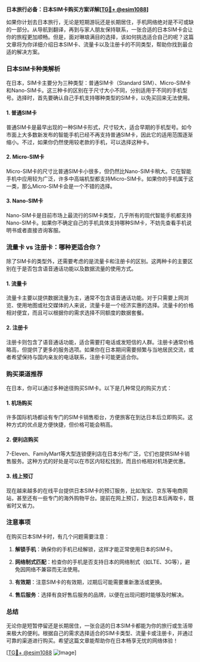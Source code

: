 **日本旅行必备：日本SIM卡购买方案详解[[TG💪+ @esim1088](https://t.me/s/esim1088)]**

如果你计划去日本旅行，无论是短期游玩还是长期居住，手机网络绝对是不可或缺的一部分。从导航到翻译，再到与家人朋友保持联系，一张合适的日本SIM卡会让你的旅程更加顺畅。但是，面对琳琅满目的选择，该如何挑选适合自己的呢？这篇文章将为你详细介绍日本SIM卡、流量卡以及注册卡的不同类型，帮助你找到最合适的解决方案。

### 日本SIM卡种类解析

在日本，SIM卡主要分为三种类型：普通SIM卡（Standard SIM）、Micro-SIM卡和Nano-SIM卡。这三种卡的区别在于尺寸大小不同，分别适用于不同的手机型号。选择时，首先要确认自己手机支持哪种类型的SIM卡，以免买回来无法使用。

#### 1. **普通SIM卡**
普通SIM卡是最早出现的一种SIM卡形式，尺寸较大，适合早期的手机型号。如今市面上大多数新发布的智能手机已经不再支持普通SIM卡，因此它的适用范围逐渐缩小。不过，如果你仍然使用较老款的手机，可以选择这种卡。

#### 2. **Micro-SIM卡**
Micro-SIM卡的尺寸比普通SIM卡小很多，但仍然比Nano-SIM卡稍大。它在智能手机中应用较为广泛，许多中高端机型都支持Micro-SIM卡。如果你的手机属于这一类，那么Micro-SIM卡会是一个不错的选择。

#### 3. **Nano-SIM卡**
Nano-SIM卡是目前市场上最流行的SIM卡类型，几乎所有的现代智能手机都支持Nano-SIM卡。如果你不确定自己的手机具体支持哪种SIM卡，不妨先查看手机说明书或者直接咨询客服。

### 流量卡 vs 注册卡：哪种更适合你？

除了SIM卡的类型外，还需要考虑的是流量卡和注册卡的区别。这两种卡的主要区别在于是否包含语音通话功能以及数据流量的使用方式。

#### 1. **流量卡**
流量卡主要以提供数据流量为主，通常不包含语音通话功能。对于只需要上网浏览、使用地图或社交媒体的人来说，流量卡是一个经济实惠的选择。流量卡的价格相对便宜，而且可以根据你的需求选择不同额度的数据套餐。

#### 2. **注册卡**
注册卡则包含了语音通话功能，适合需要打电话或发短信的人群。注册卡通常价格略高，但提供了更多的服务选项。如果你在日本期间需要频繁与当地居民交流，或者希望保持与国内亲友的电话联系，注册卡可能更适合你。

### 购买渠道推荐

在日本，你可以通过多种途径购买SIM卡。以下是几种常见的购买方式：

#### 1. **机场购买**
许多国际机场都设有专门的SIM卡销售柜台，方便旅客在到达日本后立即购买。这种方式的优点是方便快捷，但价格可能会稍高。

#### 2. **便利店购买**
7-Eleven、FamilyMart等大型连锁便利店在日本分布广泛，它们也提供SIM卡销售服务。这种方式的好处是可以在市区内轻松找到，而且价格相对机场更优惠。

#### 3. **线上预订**
现在越来越多的在线平台提供日本SIM卡的预订服务，比如淘宝、京东等电商网站，甚至还有一些专门的海外购物平台。提前在网上预订，到达日本后再取卡，既省时又省力。

### 注意事项

在购买日本SIM卡时，有几个问题需要注意：

1. **解锁手机**：确保你的手机已经解锁，这样才能正常使用日本的SIM卡。
   
2. **网络制式匹配**：检查你的手机是否支持日本的网络制式（如LTE、3G等），避免因网络不兼容而无法使用。

3. **有效期**：注意SIM卡的有效期，过期后可能需要重新激活或更换。

4. **售后服务**：选择有良好售后服务的品牌，以便在出现问题时能够及时解决。

### 总结

无论你是短暂停留还是长期居住，一张合适的日本SIM卡都能为你的旅行或生活带来极大的便利。根据自己的需求选择适合的SIM卡类型、流量卡或注册卡，并通过可靠的渠道进行购买。希望这篇文章能帮助你在日本畅享无忧的网络体验！

[[TG💪+ @esim1088](https://t.me/s/esim1088) ![Image](https://i.postimg.cc/4NQfJmqS/Snipaste-2025-05-13-00-14-12.png)]